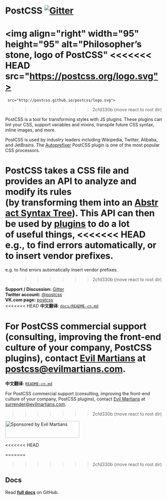 # PostCSS [![Gitter][chat-img]][chat]

<img align="right" width="95" height="95"
     alt="Philosopher’s stone, logo of PostCSS"
<<<<<<< HEAD
     src="https://postcss.org/logo.svg">
=======
     src="http://postcss.github.io/postcss/logo.svg">
>>>>>>> 2cfd330b (move react to root dir)

[chat-img]: https://img.shields.io/badge/Gitter-Join_the_PostCSS_chat-brightgreen.svg
[chat]:     https://gitter.im/postcss/postcss

PostCSS is a tool for transforming styles with JS plugins.
These plugins can lint your CSS, support variables and mixins,
transpile future CSS syntax, inline images, and more.

PostCSS is used by industry leaders including Wikipedia, Twitter, Alibaba,
and JetBrains. The [Autoprefixer] PostCSS plugin is one of the most popular
CSS processors.

PostCSS takes a CSS file and provides an API to analyze and modify its rules
(by transforming them into an [Abstract Syntax Tree]).
This API can then be used by [plugins] to do a lot of useful things,
<<<<<<< HEAD
e.g., to find errors automatically, or to insert vendor prefixes.
=======
e.g. to find errors automatically insert vendor prefixes.
>>>>>>> 2cfd330b (move react to root dir)

**Support / Discussion:** [Gitter](https://gitter.im/postcss/postcss)<br>
**Twitter account:**      [@postcss](https://twitter.com/postcss)<br>
**VK.com page:**          [postcss](https://vk.com/postcss)<br>
<<<<<<< HEAD
**中文翻译**:              [`docs/README-cn.md`](./docs/README-cn.md)

For PostCSS commercial support (consulting, improving the front-end culture
of your company, PostCSS plugins), contact [Evil Martians]
at <postcss@evilmartians.com>.
=======
**中文翻译**:              [`README-cn.md`](./README-cn.md)

For PostCSS commercial support (consulting, improving the front-end culture
of your company, PostCSS plugins), contact [Evil Martians]
at <surrender@evilmartians.com>.
>>>>>>> 2cfd330b (move react to root dir)

[Abstract Syntax Tree]: https://en.wikipedia.org/wiki/Abstract_syntax_tree
[Evil Martians]:        https://evilmartians.com/?utm_source=postcss
[Autoprefixer]:         https://github.com/postcss/autoprefixer
[plugins]:              https://github.com/postcss/postcss#plugins

<a href="https://evilmartians.com/?utm_source=postcss">
  <img src="https://evilmartians.com/badges/sponsored-by-evil-martians.svg"
       alt="Sponsored by Evil Martians" width="236" height="54">
</a>

<<<<<<< HEAD

=======
>>>>>>> 2cfd330b (move react to root dir)
## Docs
Read **[full docs](https://github.com/postcss/postcss#readme)** on GitHub.
